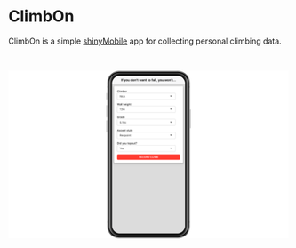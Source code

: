 # ClimbOn

ClimbOn is a simple [shinyMobile](https://rinterface.github.io/shinyMobile/) app for collecting personal climbing data. 

<br>

![](ClimbOn_screen_capture.png)